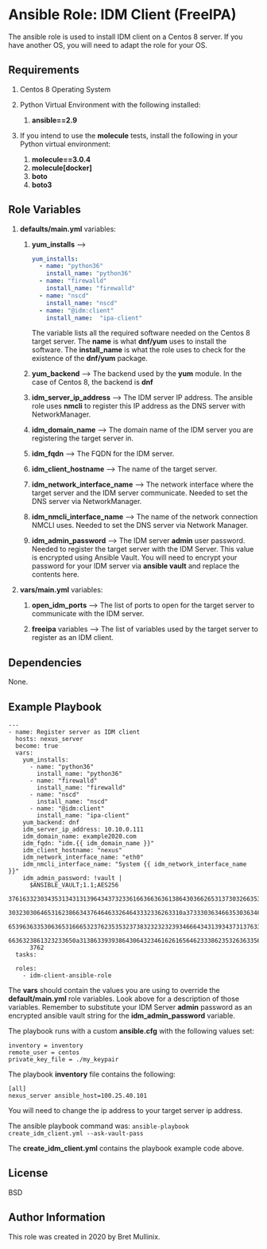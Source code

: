 Ansible Role: IDM Client (FreeIPA) 
=========

The ansible role is used to install IDM client on a Centos 8 server.  If you have another OS, you will need
to adapt the role for your OS.

Requirements
------------

1.  Centos 8 Operating System
1.  Python Virtual Environment with the following installed:

    1. **ansible==2.9**
 
1. If you intend to use the **molecule** tests, install the following in your Python virtual environment:
    
    1. **molecule==3.0.4**
    1. **molecule[docker]**
    1. **boto**
    1. **boto3**

Role Variables
--------------

1. **defaults/main.yml** variables:

    1. **yum\_installs** -->
    
        ```yaml
        yum_installs:
          - name: "python36"
            install_name: "python36"
          - name: "firewalld"
            install_name: "firewalld"
          - name: "nscd"
            install_name: "nscd"
          - name: "@idm:client"
            install_name:  "ipa-client"
        ```
       
       The variable lists all the required software needed on the Centos 8 target server.  The **name**
       is what **dnf/yum** uses to install the software.  The **install_name** is what the role uses
       to check for the existence of the **dnf/yum** package.
     
     1. **yum\_backend** --> The backend used by the **yum** module.  In the case of Centos 8, the backend
        is **dnf**
        
     1. **idm\_server\_ip\_address** --> The IDM server IP address.  The ansible role uses **nmcli** to
        register this IP address as the DNS server with NetworkManager.
        
     1. **idm\_domain\_name** --> The domain name of the IDM server you are registering the target server in.
     
     1. **idm\_fqdn** --> The FQDN for the IDM server.
     
     1. **idm\_client\_hostname** --> The name of the target server.
     
     1. **idm\_network\_interface\_name** --> The network interface where the target server and the IDM server
        communicate.  Needed to set the DNS server via NetworkManager.
        
     1. **idm\_nmcli\_interface\_name** --> The name of the network connection NMCLI uses.  Needed to set the
         DNS server via Network Manager.
         
     1. **idm\_admin\_password** --> The IDM server **admin** user password.  Needed to register the target
        server with the IDM Server.  This value is encrypted using Ansible Vault.  You will need to encrypt
        your password for your IDM server via **ansible vault** and replace the contents here.
        
1. **vars/main.yml** variables:

    1. **open\_idm\_ports** --> The list of ports to open for the target server to communicate with the IDM server.
    
    1. **freeipa** variables --> The list of variables used by the target server to register as an IDM client.
    

Dependencies
------------

None.

Example Playbook
----------------

    ---
    - name: Register server as IDM client
      hosts: nexus_server
      become: true
      vars:
        yum_installs:
          - name: "python36"
            install_name: "python36"
          - name: "firewalld"
            install_name: "firewalld"
          - name: "nscd"
            install_name: "nscd"
          - name: "@idm:client"
            install_name: "ipa-client"
        yum_backend: dnf
        idm_server_ip_address: 10.10.0.111
        idm_domain_name: example2020.com
        idm_fqdn: "idm.{{ idm_domain_name }}"
        idm_client_hostname: "nexus"
        idm_network_interface_name: "eth0"
        idm_nmcli_interface_name: "System {{ idm_network_interface_name }}"
        idm_admin_password: !vault |
          $ANSIBLE_VAULT;1.1;AES256
          37616332303435313431313964343732336166366363613864303662653137303266353233383266
          3032303064653162386634376464633264643332336263310a373330363466353036346438396331
          65396363353063653166653237623535323738323232323934666434313934373137633234663230
          6636323861323233650a313863393938643064323461626165646233386235326363356535346238
          3762
      tasks:
    
      roles:
        - idm-client-ansible-role



The **vars** should contain the values you are using to override the **default/main.yml**
role variables.  Look above for a description of those variables.  Remember to
substitute your IDM Server **admin** password as an encrypted ansible vault
string for the **idm_admin_password** variable.

The playbook runs with a custom **ansible.cfg** with the following values set:

```text
inventory = inventory
remote_user = centos
private_key_file = ./my_keypair
```

The playbook **inventory** file contains the following:

```text
[all]
nexus_server ansible_host=100.25.40.101
```
You will need to change the ip address to your target server ip address.

The ansible playbook command was:  `ansible-playbook create_idm_client.yml --ask-vault-pass`

The **create_idm_client.yml** contains the playbook example code above.

License
-------

BSD

Author Information
------------------

This role was created in 2020 by Bret Mullinix.
